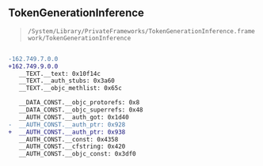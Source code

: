 ## TokenGenerationInference

> `/System/Library/PrivateFrameworks/TokenGenerationInference.framework/TokenGenerationInference`

```diff

-162.749.7.0.0
+162.749.9.0.0
   __TEXT.__text: 0x10f14c
   __TEXT.__auth_stubs: 0x3a60
   __TEXT.__objc_methlist: 0x65c

   __DATA_CONST.__objc_protorefs: 0x8
   __DATA_CONST.__objc_superrefs: 0x48
   __AUTH_CONST.__auth_got: 0x1d40
-  __AUTH_CONST.__auth_ptr: 0x928
+  __AUTH_CONST.__auth_ptr: 0x938
   __AUTH_CONST.__const: 0x4358
   __AUTH_CONST.__cfstring: 0x420
   __AUTH_CONST.__objc_const: 0x3df0

```
